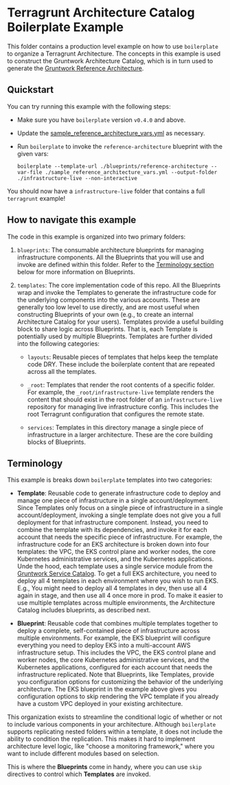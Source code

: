 # Terragrunt Architecture Catalog Boilerplate Example

This folder contains a production level example on how to use `boilerplate` to organize a Terragrunt Architecture. The
concepts in this example is used to construct the Gruntwork Architecture Catalog, which is in turn used to generate the
[Gruntwork Reference Architecture](https://gruntwork.io/reference-architecture/).


## Quickstart

You can try running this example with the following steps:

- Make sure you have `boilerplate` version `v0.4.0` and above.

- Update the [sample_reference_architecture_vars.yml](./sample_reference_architecture_vars.yml) as necessary.

- Run `boilerplate` to invoke the `reference-architecture` blueprint with the given vars:

      boilerplate --template-url ./blueprints/reference-architecture --var-file ./sample_reference_architecture_vars.yml --output-folder ./infrastructure-live --non-interactive

You should now have a `infrastructure-live` folder that contains a full `terragrunt` example!


## How to navigate this example

The code in this example is organized into two primary folders:

1. `blueprints`: The consumable architecture blueprints for managing infrastructure components. All the Blueprints that
   you will use and invoke are defined within this folder. Refer to the [Terminology section](#terminology) below for
   more information on Blueprints.

1. `templates`: The core implementation code of this repo. All the Blueprints wrap and invoke the Templates to generate
   the infrastructure code for the underlying components into the various accounts. These are generally too low level to
   use directly, and are most useful when constructing Blueprints of your own (e.g., to create an internal Architecture
   Catalog for your users). Templates provide a useful building block to share logic across Blueprints. That is, each
   Template is potentially used by multiple Blueprints. Templates are further divided into the
   following categories:

   - `layouts`: Reusable pieces of templates that helps keep the template code DRY. These include the boilerplate
     content that are repeated across all the templates.

   - `_root`: Templates that render the root contents of a specific folder. For example, the `_root/infrastructure-live`
     template renders the content that should exist in the root folder of an `infrastructure-live` repository for
     managing live infrastructure config. This includes the root Terragrunt configuration that configures the remote
     state.

   - `services`: Templates in this directory manage a single piece of infrastructure in a larger architecture. These
     are the core building blocks of Blueprints.


## Terminology

This example is breaks down `boilerplate` templates into two categories:

* **Template**: Reusable code to generate infrastructure code to deploy and manage one piece of infrastructure in a
  single account/deployment. Since Templates only focus on a single piece of infrastructure in a single
  account/deployment, invoking a single template does not give you a full deployment for that infrastructure component.
  Instead, you need to combine the template with its dependencies, and invoke it for each account that needs the
  specific piece of infrastructure. For example, the infrastructure code for an EKS architecture is broken down into four
  templates: the VPC, the EKS control plane and worker nodes, the core Kubernetes administrative services, and the
  Kubernetes applications. Unde the hood, each template uses a single service module from the [Gruntwork Service
  Catalog](https://github.com/gruntwork-io/terraform-aws-service-catalog/). To get a full EKS architecture, you need to
  deploy all 4 templates in each environment where you wish to run EKS. E.g., You might need to deploy all 4 templates
  in dev, then use all 4 again in stage, and then use all 4 once more in prod. To make it easier to use multiple
  templates across multiple environments, the Architecture Catalog includes blueprints, as described next.

* **Blueprint**: Reusable code that combines multiple templates together to deploy a complete, self-contained piece of
  infrastructure across multiple environments. For example, the EKS blueprint will configure everything you need to
  deploy EKS into a multi-account AWS infrastructure setup. This includes the VPC, the EKS control plane and worker
  nodes, the core Kubernetes administrative services, and the Kubernetes applications, configured for each account that
  needs the infrastructure replicated. Note that Blueprints, like Templates, provide you configuration options for
  customizing the behavior of the underlying architecture. The EKS blueprint in the example above gives you
  configuration options to skip rendering the VPC template if you already have a custom VPC deployed in your existing
  architecture.

This organization exists to streamline the conditional logic of whether or not to include various components in your
architecture. Although `boilerplate` supports replicating nested folders within a template, it does not include the
ability to condition the replication. This makes it hard to implement architecture level logic, like "choose a
monitoring framework," where you want to include different modules based on selection.

This is where the **Blueprints** come in handy, where you can use `skip` directives to control which **Templates** are
invoked.
